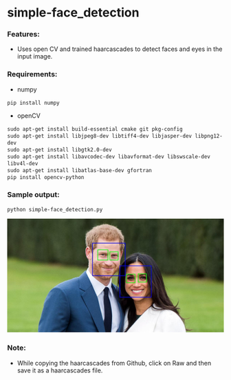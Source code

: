 # simple-face_detection

### Features:
- Uses open CV and trained haarcascades to detect faces and eyes in the input image.

### Requirements:
- numpy
```
pip install numpy
```
- openCV
```
sudo apt-get install build-essential cmake git pkg-config
sudo apt-get install libjpeg8-dev libtiff4-dev libjasper-dev libpng12-dev
sudo apt-get install libgtk2.0-dev
sudo apt-get install libavcodec-dev libavformat-dev libswscale-dev libv4l-dev
sudo apt-get install libatlas-base-dev gfortran
pip install opencv-python
```

### Sample output:
```
python simple-face_detection.py
```
![Alt text](prince_det.jpg?raw=true "Detected faces")

### Note:
- While copying the haarcascades from Github, click on Raw and then save it as a haarcascades file.
